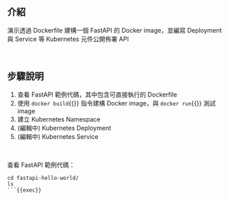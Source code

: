 

<br>


## 介紹

演示透過 Dockerfile 建構一個 FastAPI 的 Docker image，並編寫 Deployment 與 Service 等 Kubernetes 元件公開佈署 API


<br>


## 步驟說明

1. 查看 FastAPI 範例代碼，其中包含可直接執行的 Dockerfile
2. 使用 `docker build`{{}} 指令建構 Docker image，與 `docker run`{{}} 測試 image
3. 建立 Kubernetes Namespace
4. (編輯中) Kubernetes Deployment
5. (編輯中) Kubernetes Service


<br>


查看 FastAPI 範例代碼：

```
cd fastapi-hello-world/
ls
```{{exec}}
